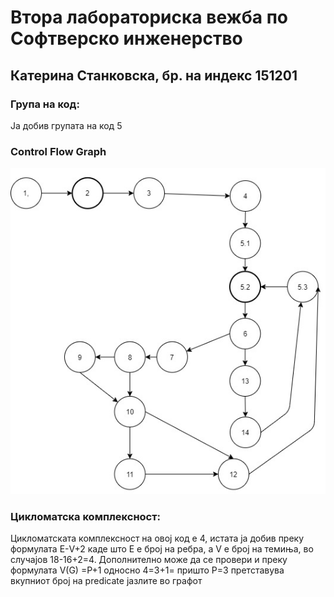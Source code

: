# Втора лабораториска вежба по Софтверско инженерство
## Катерина Станковска, бр. на индекс 151201
### Група на код:
Ја добив групата на код 5
### Control Flow Graph

![Фотографија од control flow graph-ot](CFD.jpg)

### Цикломатска комплексност:
Цикломатската комплексност на овој код е 4,
истата ја добив преку формулата Е-V+2  каде што Е е број на ребра, а V е  број на темиња, во случајов 18-16+2=4.
Дополнително може да се провери и преку формулата V(G) =P+1 односно 4=3+1= пришто P=3 претставува вкупниот број на predicate јазлите во графот
